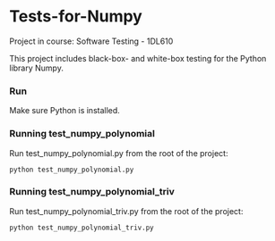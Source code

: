 # Tests-for-Numpy
Project in course: Software Testing - 1DL610

This project includes black-box- and white-box testing for the Python library Numpy. 

### Run
Make sure Python is installed.

### Running test_numpy_polynomial
Run test_numpy_polynomial.py from the root of the project:

```
python test_numpy_polynomial.py
```

### Running test_numpy_polynomial_triv
Run test_numpy_polynomial_triv.py from the root of the project:

```
python test_numpy_polynomial_triv.py
```
